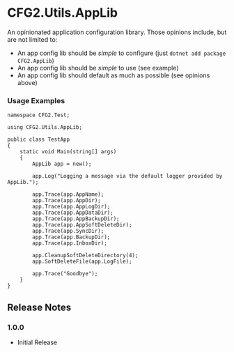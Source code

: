 # CFG2.Utils.AppLib

An opinionated application configuration library. Those opinions include, but are not limited to:

- An app config lib should be *simple* to configure (just ```dotnet add package CFG2.AppLib```)
- An app config lib should be *simple* to use (see example)
- An app config lib should default as much as possible (see opinions above)

### Usage Examples

```
namespace CFG2.Test;

using CFG2.Utils.AppLib;

public class TestApp
{
    static void Main(string[] args)
    {
        AppLib app = new();

        app.Log("Logging a message via the default logger provided by AppLib.");

        app.Trace(app.AppName);
        app.Trace(app.AppDir);
        app.Trace(app.AppLogDir);
        app.Trace(app.AppDataDir);
        app.Trace(app.AppBackupDir);
        app.Trace(app.AppSoftDeleteDir);
        app.Trace(app.SyncDir);
        app.Trace(app.BackupDir);
        app.Trace(app.InboxDir);

        app.CleanupSoftDeleteDirectory(4);
        app.SoftDeleteFile(app.LogFile);

        app.Trace("Goodbye");
    }
}
```

## Release Notes

### 1.0.0
- Initial Release